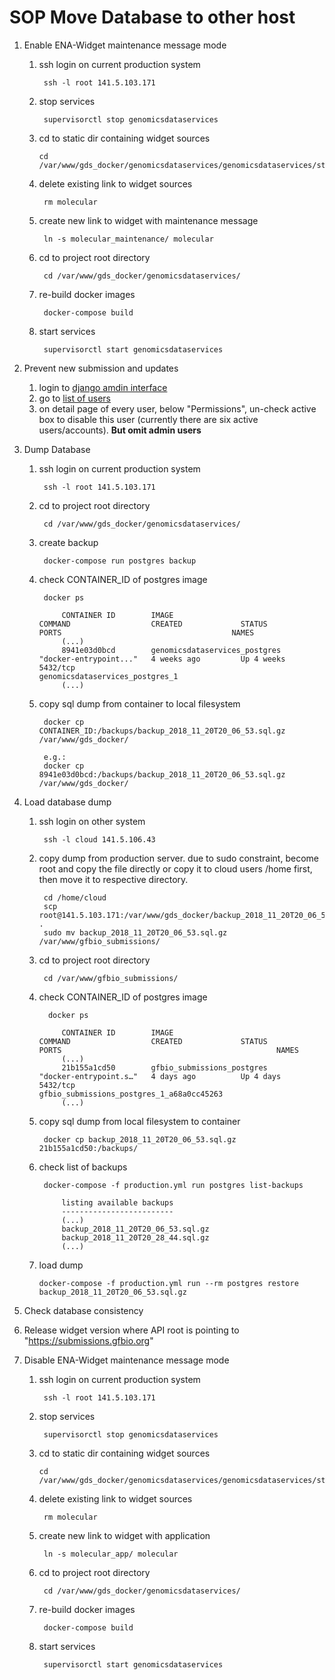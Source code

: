 # SOP Move Database to other host


1. Enable ENA-Widget maintenance message mode

    1. ssh login on current production system
        
            ssh -l root 141.5.103.171
    
    1. stop services
    
            supervisorctl stop genomicsdataservices
      
    1.  cd to static dir containing widget sources
    
            cd /var/www/gds_docker/genomicsdataservices/genomicsdataservices/static/ui/

    1. delete existing link to widget sources
    
            rm molecular
    
    1. create new link to widget with maintenance message
    
            ln -s molecular_maintenance/ molecular
    
    1. cd to project root directory
    
            cd /var/www/gds_docker/genomicsdataservices/
            
    1. re-build docker images
    
            docker-compose build
            
    1. start services
        
            supervisorctl start genomicsdataservices

1. Prevent new submission and updates

    1. login to [django amdin interface](https://c103-171.cloud.gwdg.de/admin/)
    1. go to [list of users](https://c103-171.cloud.gwdg.de/admin/users/user/) 
    1. on detail page of every user, below "Permissions", un-check active box 
        to disable this user (currently there are six active users/accounts).
        **But omit admin users** 
        
1. Dump Database

    1. ssh login on current production system
        
            ssh -l root 141.5.103.171 

    1. cd to project root directory
    
            cd /var/www/gds_docker/genomicsdataservices/
    
    1. create backup
    
            docker-compose run postgres backup
            
    1. check CONTAINER_ID of postgres image
    
            docker ps

                CONTAINER ID        IMAGE                               COMMAND                  CREATED             STATUS              PORTS                                      NAMES
                (...)
                8941e03d0bcd        genomicsdataservices_postgres       "docker-entrypoint..."   4 weeks ago         Up 4 weeks          5432/tcp                                   genomicsdataservices_postgres_1
                (...)
    
    1. copy sql dump from container to local filesystem
    
            docker cp CONTAINER_ID:/backups/backup_2018_11_20T20_06_53.sql.gz /var/www/gds_docker/
            
            e.g.:
            docker cp 8941e03d0bcd:/backups/backup_2018_11_20T20_06_53.sql.gz /var/www/gds_docker/
            
            
1. Load database dump

    1. ssh login on other system
    
            ssh -l cloud 141.5.106.43
    
    1. copy dump from production server. due to sudo constraint, become root
        and copy the file directly or copy it to cloud users /home first, then move
        it to respective directory.
    
            cd /home/cloud
            scp root@141.5.103.171:/var/www/gds_docker/backup_2018_11_20T20_06_53.sql.gz .
            sudo mv backup_2018_11_20T20_06_53.sql.gz /var/www/gfbio_submissions/
    
    1. cd to project root directory
    
            cd /var/www/gfbio_submissions/
    
    1. check CONTAINER_ID of postgres image
    
             docker ps

                CONTAINER ID        IMAGE                            COMMAND                  CREATED             STATUS              PORTS                                                NAMES
                (...)
                21b155a1cd50        gfbio_submissions_postgres       "docker-entrypoint.s…"   4 days ago          Up 4 days           5432/tcp                                             gfbio_submissions_postgres_1_a68a0cc45263
                (...)
    
    1. copy sql dump from local filesystem to container
            
            docker cp backup_2018_11_20T20_06_53.sql.gz 21b155a1cd50:/backups/ 
    
    1. check list of backups
    
            docker-compose -f production.yml run postgres list-backups

                listing available backups
                -------------------------
                (...)
                backup_2018_11_20T20_06_53.sql.gz
                backup_2018_11_20T20_28_44.sql.gz
                (...)
                
    1. load dump
           
           docker-compose -f production.yml run --rm postgres restore backup_2018_11_20T20_06_53.sql.gz

1. Check database consistency

1. Release widget version where API root is pointing to "https://submissions.gfbio.org"

1. Disable ENA-Widget maintenance message mode

    1. ssh login on current production system
        
            ssh -l root 141.5.103.171
    
    1. stop services
    
            supervisorctl stop genomicsdataservices
      
    1.  cd to static dir containing widget sources
    
            cd /var/www/gds_docker/genomicsdataservices/genomicsdataservices/static/ui/

    1. delete existing link to widget sources
    
            rm molecular
    
    1. create new link to widget with application
    
            ln -s molecular_app/ molecular
    
    1. cd to project root directory
    
            cd /var/www/gds_docker/genomicsdataservices/
            
    1. re-build docker images
    
            docker-compose build
            
    1. start services
        
            supervisorctl start genomicsdataservices
                

      